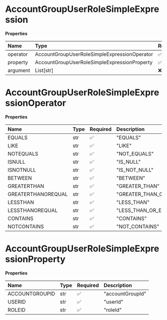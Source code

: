 # AccountGroupUserRoleSimpleExpression

**Properties**

| Name     | Type                                         | Required | Description |
| :------- | :------------------------------------------- | :------- | :---------- |
| operator | AccountGroupUserRoleSimpleExpressionOperator | ✅       |             |
| property | AccountGroupUserRoleSimpleExpressionProperty | ✅       |             |
| argument | List[str]                                    | ❌       |             |

# AccountGroupUserRoleSimpleExpressionOperator

**Properties**

| Name               | Type | Required | Description             |
| :----------------- | :--- | :------- | :---------------------- |
| EQUALS             | str  | ✅       | "EQUALS"                |
| LIKE               | str  | ✅       | "LIKE"                  |
| NOTEQUALS          | str  | ✅       | "NOT_EQUALS"            |
| ISNULL             | str  | ✅       | "IS_NULL"               |
| ISNOTNULL          | str  | ✅       | "IS_NOT_NULL"           |
| BETWEEN            | str  | ✅       | "BETWEEN"               |
| GREATERTHAN        | str  | ✅       | "GREATER_THAN"          |
| GREATERTHANOREQUAL | str  | ✅       | "GREATER_THAN_OR_EQUAL" |
| LESSTHAN           | str  | ✅       | "LESS_THAN"             |
| LESSTHANOREQUAL    | str  | ✅       | "LESS_THAN_OR_EQUAL"    |
| CONTAINS           | str  | ✅       | "CONTAINS"              |
| NOTCONTAINS        | str  | ✅       | "NOT_CONTAINS"          |

# AccountGroupUserRoleSimpleExpressionProperty

**Properties**

| Name           | Type | Required | Description      |
| :------------- | :--- | :------- | :--------------- |
| ACCOUNTGROUPID | str  | ✅       | "accountGroupId" |
| USERID         | str  | ✅       | "userId"         |
| ROLEID         | str  | ✅       | "roleId"         |

